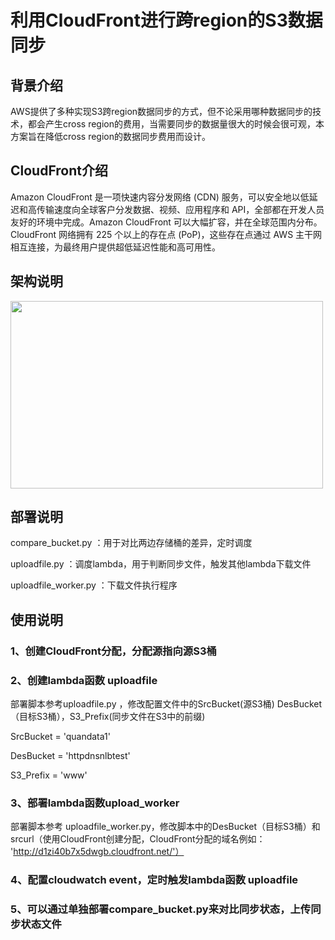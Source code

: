 # 利用CloudFront进行跨region的S3数据同步

## 背景介绍
AWS提供了多种实现S3跨region数据同步的方式，但不论采用哪种数据同步的技术，都会产生cross region的费用，当需要同步的数据量很大的时候会很可观，本方案旨在降低cross region的数据同步费用而设计。

## CloudFront介绍
Amazon CloudFront 是一项快速内容分发网络 (CDN) 服务，可以安全地以低延迟和高传输速度向全球客户分发数据、视频、应用程序和 API，全部都在开发人员友好的环境中完成。Amazon CloudFront 可以大幅扩容，并在全球范围内分布。CloudFront 网络拥有 225 个以上的存在点 (PoP)，这些存在点通过 AWS 主干网相互连接，为最终用户提供超低延迟性能和高可用性。

## 架构说明
<img src="https://user-images.githubusercontent.com/75667661/128048056-824ffd31-e223-4c96-9930-79cb7c5a1c22.png" width="500" height="300"/><br/>

## 部署说明
compare_bucket.py    ：用于对比两边存储桶的差异，定时调度

uploadfile.py        ：调度lambda，用于判断同步文件，触发其他lambda下载文件

uploadfile_worker.py ：下载文件执行程序


## 使用说明

### 1、创建CloudFront分配，分配源指向源S3桶

### 2、创建lambda函数 uploadfile
部署脚本参考uploadfile.py ，修改配置文件中的SrcBucket(源S3桶) DesBucket（目标S3桶），S3_Prefix(同步文件在S3中的前缀)

SrcBucket = 'quandata1'

DesBucket = 'httpdnsnlbtest'

S3_Prefix = 'www'

### 3、部署lambda函数upload_worker
部署脚本参考 uploadfile_worker.py，修改脚本中的DesBucket（目标S3桶）和srcurl（使用CloudFront创建分配，CloudFront分配的域名例如： 'http://d1zi40b7x5dwgb.cloudfront.net/'）

### 4、配置cloudwatch event，定时触发lambda函数 uploadfile

### 5、可以通过单独部署compare_bucket.py来对比同步状态，上传同步状态文件
